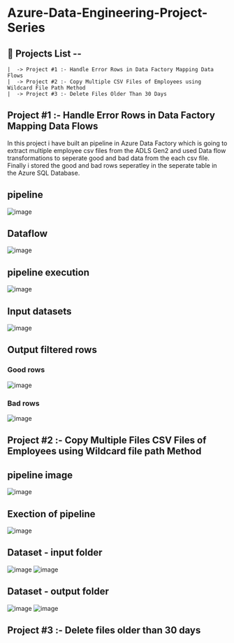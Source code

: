 # Azure-Data-Engineering-Project-Series
## 📌 Projects List --
    |  -> Project #1 :- Handle Error Rows in Data Factory Mapping Data Flows
    |  -> Project #2 :- Copy Multiple CSV Files of Employees using Wildcard File Path Method
    |  -> Project #3 :- Delete Files Older Than 30 Days
## Project #1 :- Handle Error Rows in Data Factory Mapping Data Flows
In this project i have built an pipeline in Azure Data Factory which is going to extract multiple employee csv files from the ADLS Gen2 and used Data flow transformations to seperate good and bad data from the each csv file.
Finally i stored the good and bad rows seperatley in the seperate table in the Azure SQL Database.
## pipeline
![image](https://github.com/user-attachments/assets/0c04ea37-b158-4a02-8da6-2995fb90df94)
## Dataflow
![image](https://github.com/user-attachments/assets/abe78c2b-bd1e-4904-8038-4762713177ad)
## pipeline execution
![image](https://github.com/user-attachments/assets/61f80cdc-5291-44c4-bb3d-d7395a54d00f)
## Input datasets
![image](https://github.com/user-attachments/assets/0cc8bbe9-7af4-4d45-8853-7384b3b42991)
## Output filtered rows
### Good rows
![image](https://github.com/user-attachments/assets/8e6331d5-da86-4fc4-8ff9-c4cbdcf81bde)
### Bad rows
![image](https://github.com/user-attachments/assets/4502825f-c74f-48db-854c-48494139153b)
## Project #2 :- Copy Multiple Files CSV Files of Employees using Wildcard file path Method
## pipeline image
![image](https://github.com/user-attachments/assets/933ae6e6-c18d-44eb-a4e9-41c01174dd41)
## Exection of pipeline
![image](https://github.com/user-attachments/assets/1a5e3192-015c-4c9f-9ea7-b07e88289060)
## Dataset - input folder
![image](https://github.com/user-attachments/assets/6d2749f7-9e19-46b2-a9b2-8ce3bbff04fa)
![image](https://github.com/user-attachments/assets/a22f3060-d56d-4e05-90b3-a62effd44bde)
## Dataset - output folder
![image](https://github.com/user-attachments/assets/3fe1be1a-b058-4fc7-8482-c809ae91c2ab)
![image](https://github.com/user-attachments/assets/d0024c3a-66ce-4c5e-bcaa-9c628c7ce904)
## Project #3 :- Delete files older than 30 days
